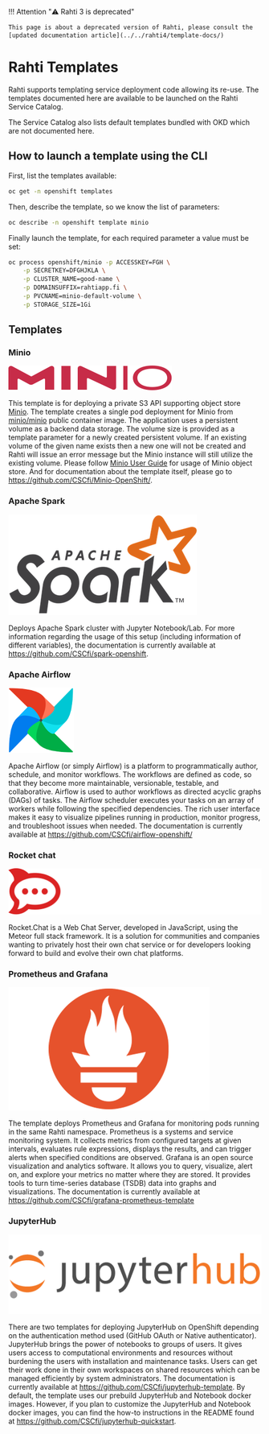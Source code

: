 <style>
.admonition-title { background-color: rgba(255, 145, 0, 0.1) !important; }
.admonition { background-color: white !important; }
</style>
!!! Attention "⚠️ Rahti 3 is deprecated"

    This page is about a deprecated version of Rahti, please consult the [updated documentation article](../../rahti4/template-docs/)

# Rahti Templates

Rahti supports templating service deployment code allowing its re-use. The
templates documented here are available to be launched on the Rahti Service
Catalog.

The Service Catalog also lists default templates bundled with OKD which are not
documented here.

## How to launch a template using the CLI

First, list the templates available:

```bash
oc get -n openshift templates
```

Then, describe the template, so we know the list of parameters:

```bash
oc describe -n openshift template minio
```

Finally launch the template, for each required parameter a value must be set:

```bash
oc process openshift/minio -p ACCESSKEY=FGH \
    -p SECRETKEY=DFGHJKLA \
    -p CLUSTER_NAME=good-name \
    -p DOMAINSUFFIX=rahtiapp.fi \
    -p PVCNAME=minio-default-volume \
    -p STORAGE_SIZE=1Gi
```

## Templates

### Minio

![MINio](img/minio.svg)

This template is for deploying a private S3 API supporting object store
[Minio](https://min.io/). The template creates a single pod deployment for
Minio from [minio/minio](https://hub.docker.com/r/minio/minio) public container
image. The application uses a persistent volume as a backend data storage. The
volume size is provided as a template parameter for a newly created persistent
volume. If an existing volume of the given name exists then a new one will not
be created and Rahti will issue an error message but the Minio instance will
still utilize the existing volume. Please follow
[Minio User Guide](https://docs.min.io/docs/minio-quickstart-guide.html)
for usage of Minio object store. And for documentation about the template itself, please go to <https://github.com/CSCfi/Minio-OpenShift/>.

### Apache Spark

![Apache Spark](img/spark-logo-trademark.png)

Deploys Apache Spark cluster with Jupyter Notebook/Lab. For more information regarding the usage of this setup (including information of different variables), the documentation is currently available at <https://github.com/CSCfi/spark-openshift>.

### Apache Airflow

![Apache Airflow](img/airflow.png)

Apache Airflow (or simply Airflow) is a platform to programmatically author, schedule, and monitor workflows. The workflows are defined as code, so that they become more maintainable, versionable, testable, and collaborative. Airflow is used to author workflows as directed acyclic graphs (DAGs) of tasks. The Airflow scheduler executes your tasks on an array of workers while following the specified dependencies. The rich user interface makes it easy to visualize pipelines running in production, monitor progress, and troubleshoot issues when needed. The documentation is currently available at <https://github.com/CSCfi/airflow-openshift/>

### Rocket chat

![Rocker Chat](img/rocketchat.svg)

Rocket.Chat is a Web Chat Server, developed in JavaScript, using the Meteor full stack framework. It is a solution for communities and companies wanting to privately host their own chat service or for developers looking forward to build and evolve their own chat platforms.

### Prometheus and Grafana

![Prometheus](img/prometheus.png)

The template deploys Prometheus and Grafana for monitoring pods running in the same Rahti namespace. Prometheus is a systems and service monitoring system. It collects metrics from configured targets at given intervals, evaluates rule expressions, displays the results, and can trigger alerts when specified conditions are observed. Grafana is an open source visualization and analytics software. It allows you to query, visualize, alert on, and explore your metrics no matter where they are stored. It provides tools to turn time-series database (TSDB) data into graphs and visualizations. The documentation is currently available at <https://github.com/CSCfi/grafana-prometheus-template>

### JupyterHub

![JupyterHub](img/jupyterhub.png)

There are two templates for deploying JupyterHub on OpenShift depending on the authentication method used (GitHub OAuth or Native authenticator). JupyterHub brings the power of notebooks to groups of users. It gives users access to computational environments and resources without burdening the users with installation and maintenance tasks. Users can get their work done in their own workspaces on shared resources which can be managed efficiently by system administrators. The documentation is currently available at <https://github.com/CSCfi/jupyterhub-template>. By default, the template uses our prebuild JupyterHub and Notebook docker images. However, if you plan to customize the JupyterHub and Notebook docker images, you can find the how-to instructions in the README found at  <https://github.com/CSCfi/jupyterhub-quickstart>.

